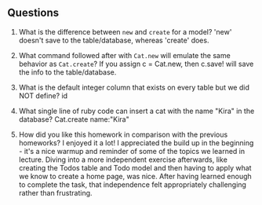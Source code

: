 ## Questions

1. What is the difference between `new` and `create` for a model?
'new' doesn't save to the table/database, whereas 'create' does.

2. What command followed after with `Cat.new` will emulate the same behavior as `Cat.create`?
If you assign c = Cat.new, then c.save! will save the info to the table/database.

3. What is the default integer column that exists on every table but we did NOT define?
id

4. What single line of ruby code can insert a cat with the name "Kira" in the database?
Cat.create name:"Kira"

5. How did you like this homework in comparison with the previous homeworks?
I enjoyed it a lot! I appreciated the build up in the beginning - it's a nice warmup and reminder of some of the topics we learned in lecture. Diving into a more independent exercise afterwards, like creating the Todos table and Todo model and then having to apply what we know to create a home page, was nice. After having learned enough to complete the task, that independence felt appropriately challenging rather than frustrating.
